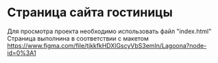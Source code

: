 # Страница сайта гостиницы 
Для просмотра проекта необходимо использовать файл "index.html"
Страница выполнина в соответствии с макетом https://www.figma.com/file/tjkkfkHDXlGscyVbS3emln/Lagoona?node-id=0%3A1
